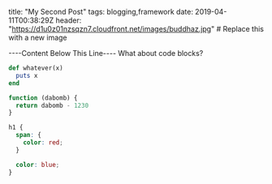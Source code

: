 title: "My Second Post"
tags: blogging,framework
date: 2019-04-11T00:38:29Z
header: "https://d1u0z01nzsqzn7.cloudfront.net/images/buddhaz.jpg" # Replace this with a new image

----Content Below This Line----
What about code blocks?

```ruby
def whatever(x)
  puts x
end
```


```javascript
function (dabomb) {
  return dabomb - 1230
}
```

```scss
h1 {
  span: {
    color: red;
  }

  color: blue;
}
```